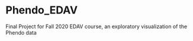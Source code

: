 # Phendo_EDAV
Final Project for Fall 2020 EDAV course, an exploratory visualization of the Phendo data
